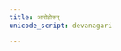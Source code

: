 ```yaml
---
title: आरोहोरुम्
unicode_script: devanagari

---
```

<div class="js_include" url="/vedAH/taittirIyam/ekAgnikANDam/vivAhaH/Arohorum/"  newLevelForH1="2" includeTitle="true"> </div>  
